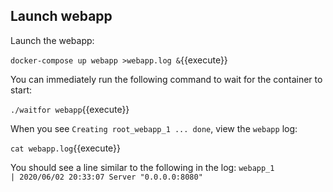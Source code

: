 ## Launch webapp

Launch the webapp:

`docker-compose up webapp >webapp.log &`{{execute}}

You can immediately run the following command to wait for the container to start:

`./waitfor webapp`{{execute}}

When you see `Creating root_webapp_1 ... done`, view the `webapp` log:

`cat webapp.log`{{execute}}

You should see a line similar to the following in the log:
 `webapp_1                  | 2020/06/02 20:33:07 Server "0.0.0.0:8080"`
